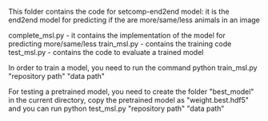 This folder contains the code for setcomp-end2end model: it is the end2end model for predicting if the are more/same/less animals in an image

complete_msl.py - it contains the implementation of the model for predicting more/same/less 
train_msl.py - contains the training code
test_msl.py - contains the code to evaluate a trained model


In order to train a model, you need to run the command
python train_msl.py "repository path" "data path"

For testing a pretrained model, you need to create the folder "best_model" in the current directory, copy the pretrained model
as "weight.best.hdf5" and you can run python test_msl.py "repository path" "data path"
